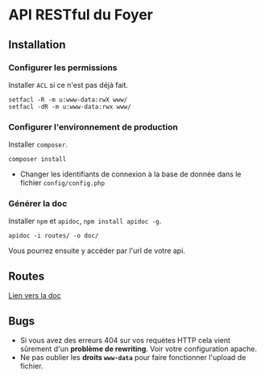 # API RESTful du Foyer

## Installation

### Configurer les permissions

Installer ```ACL``` si ce n'est pas déjà fait.

```
setfacl -R -m u:www-data:rwX www/
setfacl -dR -m u:www-data:rwx www/
```

### Configurer l'environnement de production

Installer ```composer```.

```
composer install
```
* Changer les identifiants de connexion à la base de donnée dans le fichier ```config/config.php```

### Générer la doc

Installer ```npm``` et ```apidoc```, ```npm install apidoc -g```.

```
apidoc -i routes/ -o doc/
```
Vous pourrez ensuite y accéder par l'url de votre api.

## Routes

<a target="_blank" href="http://foyer.p4ul.tk/api/doc/">Lien vers la doc</a>

## Bugs

* Si vous avez des erreurs 404 sur vos requètes HTTP cela vient sûrement d'un **problème de rewriting**. Voir votre configuration apache.
* Ne pas oublier les **droits ```www-data```** pour faire fonctionner l'upload de fichier.

